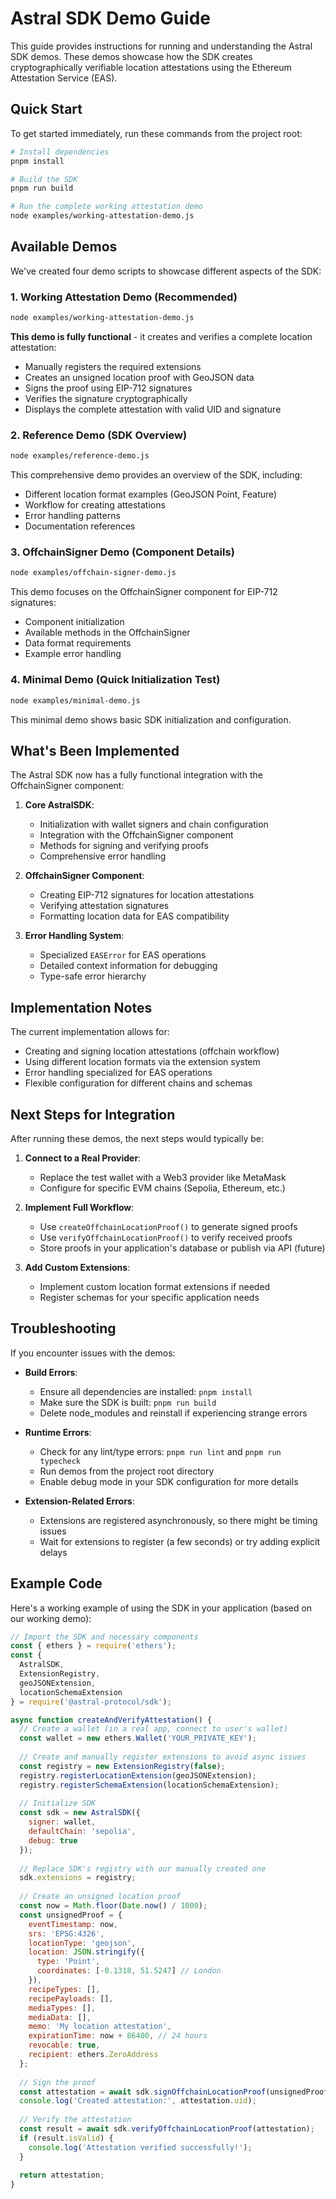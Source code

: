 # Astral SDK Demo Guide

This guide provides instructions for running and understanding the Astral SDK demos. These demos showcase how the SDK creates cryptographically verifiable location attestations using the Ethereum Attestation Service (EAS). 

## Quick Start

To get started immediately, run these commands from the project root:

```bash
# Install dependencies
pnpm install

# Build the SDK
pnpm run build

# Run the complete working attestation demo
node examples/working-attestation-demo.js
```

## Available Demos

We've created four demo scripts to showcase different aspects of the SDK:

### 1. Working Attestation Demo (Recommended)
```bash
node examples/working-attestation-demo.js
```
**This demo is fully functional** - it creates and verifies a complete location attestation:
- Manually registers the required extensions
- Creates an unsigned location proof with GeoJSON data
- Signs the proof using EIP-712 signatures
- Verifies the signature cryptographically
- Displays the complete attestation with valid UID and signature

### 2. Reference Demo (SDK Overview)
```bash
node examples/reference-demo.js
```
This comprehensive demo provides an overview of the SDK, including:
- Different location format examples (GeoJSON Point, Feature)
- Workflow for creating attestations
- Error handling patterns
- Documentation references

### 3. OffchainSigner Demo (Component Details)
```bash
node examples/offchain-signer-demo.js
```
This demo focuses on the OffchainSigner component for EIP-712 signatures:
- Component initialization
- Available methods in the OffchainSigner
- Data format requirements
- Example error handling

### 4. Minimal Demo (Quick Initialization Test)
```bash
node examples/minimal-demo.js
```
This minimal demo shows basic SDK initialization and configuration.

## What's Been Implemented

The Astral SDK now has a fully functional integration with the OffchainSigner component:

1. **Core AstralSDK**:
   - Initialization with wallet signers and chain configuration
   - Integration with the OffchainSigner component
   - Methods for signing and verifying proofs
   - Comprehensive error handling

2. **OffchainSigner Component**:
   - Creating EIP-712 signatures for location attestations
   - Verifying attestation signatures
   - Formatting location data for EAS compatibility

3. **Error Handling System**:
   - Specialized `EASError` for EAS operations
   - Detailed context information for debugging
   - Type-safe error hierarchy

## Implementation Notes

The current implementation allows for:
- Creating and signing location attestations (offchain workflow)
- Using different location formats via the extension system
- Error handling specialized for EAS operations
- Flexible configuration for different chains and schemas

## Next Steps for Integration

After running these demos, the next steps would typically be:

1. **Connect to a Real Provider**: 
   - Replace the test wallet with a Web3 provider like MetaMask
   - Configure for specific EVM chains (Sepolia, Ethereum, etc.)

2. **Implement Full Workflow**:
   - Use `createOffchainLocationProof()` to generate signed proofs
   - Use `verifyOffchainLocationProof()` to verify received proofs
   - Store proofs in your application's database or publish via API (future)

3. **Add Custom Extensions**:
   - Implement custom location format extensions if needed
   - Register schemas for your specific application needs

## Troubleshooting

If you encounter issues with the demos:

- **Build Errors**: 
  - Ensure all dependencies are installed: `pnpm install`
  - Make sure the SDK is built: `pnpm run build`
  - Delete node_modules and reinstall if experiencing strange errors

- **Runtime Errors**:
  - Check for any lint/type errors: `pnpm run lint` and `pnpm run typecheck`
  - Run demos from the project root directory
  - Enable debug mode in your SDK configuration for more details

- **Extension-Related Errors**:
  - Extensions are registered asynchronously, so there might be timing issues
  - Wait for extensions to register (a few seconds) or try adding explicit delays

## Example Code

Here's a working example of using the SDK in your application (based on our working demo):

```javascript
// Import the SDK and necessary components
const { ethers } = require('ethers');
const {
  AstralSDK,
  ExtensionRegistry,
  geoJSONExtension,
  locationSchemaExtension
} = require('@astral-protocol/sdk');

async function createAndVerifyAttestation() {
  // Create a wallet (in a real app, connect to user's wallet)
  const wallet = new ethers.Wallet('YOUR_PRIVATE_KEY');
  
  // Create and manually register extensions to avoid async issues
  const registry = new ExtensionRegistry(false);
  registry.registerLocationExtension(geoJSONExtension);
  registry.registerSchemaExtension(locationSchemaExtension);
  
  // Initialize SDK
  const sdk = new AstralSDK({
    signer: wallet,
    defaultChain: 'sepolia',
    debug: true
  });
  
  // Replace SDK's registry with our manually created one
  sdk.extensions = registry;
  
  // Create an unsigned location proof
  const now = Math.floor(Date.now() / 1000);
  const unsignedProof = {
    eventTimestamp: now,
    srs: 'EPSG:4326',
    locationType: 'geojson',
    location: JSON.stringify({
      type: 'Point',
      coordinates: [-0.1318, 51.5247] // London
    }),
    recipeTypes: [],
    recipePayloads: [],
    mediaTypes: [],
    mediaData: [],
    memo: 'My location attestation',
    expirationTime: now + 86400, // 24 hours
    revocable: true,
    recipient: ethers.ZeroAddress
  };
  
  // Sign the proof
  const attestation = await sdk.signOffchainLocationProof(unsignedProof);
  console.log('Created attestation:', attestation.uid);
  
  // Verify the attestation
  const result = await sdk.verifyOffchainLocationProof(attestation);
  if (result.isValid) {
    console.log('Attestation verified successfully!');
  }
  
  return attestation;
}
```